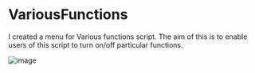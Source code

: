 # VariousFunctions
I created a menu for Various functions script. The aim of this is to enable users of this script to turn on/off particular functions. 

![image](https://user-images.githubusercontent.com/95625092/154947268-7569504e-296a-4b22-8dad-dccce149a9e8.png)
